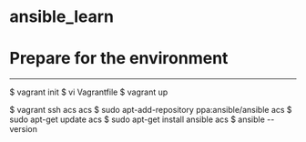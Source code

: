 # ansible_learn

# Prepare for the environment
-----------------------------
$ vagrant init
$ vi Vagrantfile
$ vagrant up

$ vagrant ssh acs
acs $ sudo apt-add-repository ppa:ansible/ansible
acs $ sudo apt-get update
acs $ sudo apt-get install ansible
acs $ ansible --version
